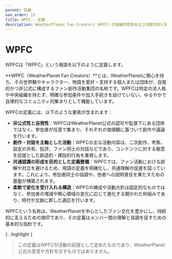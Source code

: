 ```yaml
---
parent: 定義
nav_order: 15
title: WPFC - 定義
description: WeatherPlanet Fan Creators（WPFC）の組織的性質および活動方針に関する定義
---
```


# WPFC

WPFCは「WPFC」という用語を以下のように定義します。

**WPFC（WeatherPlanet Fan Creators）**とは、WeatherPlanetに関心を持ち、その世界観やキャラクター、物語を愛好・支持する個人または団体が、自発的かつ非公式に構成するファン創作活動集団の名称です。WPFCは特定の法人格や中央組織を持たず、明確な参加条件や加入手続きを設けていない、ゆるやかで自律的なコミュニティ的集まりとして機能しています。

WPFCの定義には、以下のような要素が含まれます：

- **非公式性と自発性**：WPFCはWeatherPlanet公式の認可や監督下にある団体ではなく、参加者が任意で集まり、それぞれの価値観に基づいて創作や議論を行います。
- **創作・対話を主軸とした活動**：WPFCの主な活動内容は、二次創作、考察、設定の共有、批評、ファン同士の対話などであり、コンテンツに対する敬意を前提とした創造的・建設的行為を重視します。
- **共通認識の形成を目的とした定義整備**：WPFCでは、ファン活動における誤解や対立を避けるため、用語の定義を明確化し、共通理解の促進を図っています。これにより、参加者同士の協調や、他者への説明責任を果たすための基盤が構築されます。
- **柔軟で変化を受け入れる構造**：WPFCの構成や活動方針は固定的なものではなく、参加者の増減や関心領域の変化に応じて進化する開かれた枠組みであり、時代や文脈に即した適応を行います。

WPFCという名称は、WeatherPlanetを中心としたファン文化を豊かにし、持続的に支えるための旗印であり、その定義はメンバー間の理解と協調を促すための基本的な指針です。

{: .highlight }
> この定義はWPFCが活動の前提として定めたものであり、WeatherPlanet公式の意見や方針を示すものではありません。
